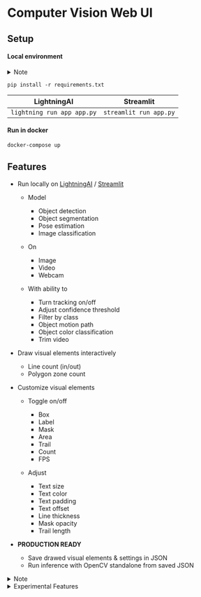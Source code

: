 # Computer Vision Web UI

## Setup

#### Local environment

<details><summary>Note</summary>

- For non-GPU users, please install CPU version of PyTorch first

```
pip install -i https://download.pytorch.org/whl/cpu torch torchvision
```

</details>

```
pip install -r requirements.txt
```

| LightningAI                | Streamlit              |
| -------------------------- | ---------------------- |
| `lightning run app app.py` | `streamlit run app.py` |

#### Run in docker

```sh
docker-compose up
```

## Features

- Run locally on [LightningAI](https://github.com/lightning-ai/lightning) / [Streamlit](https://github.com/streamlit/streamlit)

  - Model

    - Object detection
    - Object segmentation
    - Pose estimation
    - Image classification

  - On

    - Image
    - Video
    - Webcam

  - With ability to

    - Turn tracking on/off
    - Adjust confidence threshold
    - Filter by class
    - Object motion path
    - Object color classification
    - Trim video

- Draw visual elements interactively

  - Line count (in/out)
  - Polygon zone count

- Customize visual elements

  - Toggle on/off

    - Box
    - Label
    - Mask
    - Area
    - Trail
    - Count
    - FPS

  - Adjust

    - Text size
    - Text color
    - Text padding
    - Text offset
    - Line thickness
    - Mask opacity
    - Trail length

- **PRODUCTION READY**

  - Save drawed visual elements & settings in JSON
  - Run inference with OpenCV standalone from saved JSON

<details><summary>Note</summary>

Camera (`/dev/video0`) & native run (`cv2.imshow()`) is not configured to run in docker (you can try to mount your own device)

### TODO

#### Supported models:

- [x] All YOLOv8 models (Detect, Segment, Pose, Classify)
  - [x] With tracking

Object detection:

- [x] RT-DETR
- [x] YOLO-NAS
- [x] YOLOv5
  - [x] new v5u models
  - [x] original v5 models
- [x] YOLOv3

Instance Segmentation

- [x] SAM

</details>

<details><summary>Experimental Features</summary>
- Fisheye undistortion
</details>
